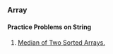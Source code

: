 ### Array


#### Practice Problems on String

1. [Median of Two Sorted Arrays.](./Check_if_a_string_is_palindrome_or_not.py)
